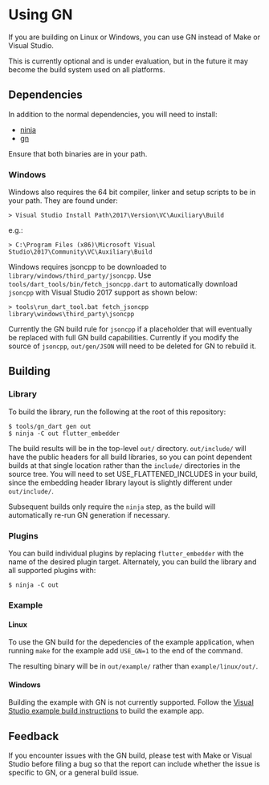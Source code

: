 # Using GN

If you are building on Linux or Windows, you can use GN instead of Make or
Visual Studio.

This is currently optional and is under evaluation, but in the future it may
become the build system used on all platforms.

## Dependencies

In addition to the normal dependencies, you will need to install:
* [ninja](https://github.com/ninja-build/ninja/wiki/Pre-built-Ninja-packages)
* [gn](https://gn.googlesource.com/gn/)

Ensure that both binaries are in your path.

### Windows

Windows also requires the 64 bit compiler, linker and setup scripts to be in
your path. They are found under:

```
> Visual Studio Install Path\2017\Version\VC\Auxiliary\Build
```

e.g.:

```
> C:\Program Files (x86)\Microsoft Visual Studio\2017\Community\VC\Auxiliary\Build
```

Windows requires jsoncpp to be downloaded to
`library/windows/third_party/jsoncpp`. Use
`tools/dart_tools/bin/fetch_jsoncpp.dart` to automatically download `jsoncpp`
with Visual Studio 2017 support as shown below:

```
> tools\run_dart_tool.bat fetch_jsoncpp library\windows\third_party\jsoncpp
```

Currently the GN build rule for `jsoncpp` if a placeholder that will eventually
be replaced with full GN build capabilities. Currently if you modify the source
of `jsoncpp`, `out/gen/JSON` will need to be deleted for GN to rebuild it.

## Building

### Library

To build the library, run the following at the root of this repository:

```
$ tools/gn_dart gen out
$ ninja -C out flutter_embedder
```

The build results will be in the top-level `out/` directory. `out/include/` will
have the public headers for all build libraries, so you can point dependent
builds at that single location rather than the `include/` directories in the
source tree. You will need to set USE\_FLATTENED\_INCLUDES in your build, since
the embedding header library layout is slightly different under `out/include/`.

Subsequent builds only require the `ninja` step, as the build will automatically
re-run GN generation if necessary.

### Plugins

You can build individual plugins by replacing `flutter_embedder` with the name
of the desired plugin target. Alternately, you can build the library and all
supported plugins with:

```
$ ninja -C out
```

### Example

#### Linux

To use the GN build for the depedencies of the example application, when
running `make` for the example add `USE_GN=1` to the end of the command.

The resulting binary will be in `out/example/` rather than `example/linux/out/`.

#### Windows

Building the example with GN is not currently supported. Follow the [Visual
Studio example build instructions](../example/README.md) to build the example
app.

## Feedback

If you encounter issues with the GN build, please test with Make or Visual
Studio before filing a bug so that the report can include whether the issue is
specific to GN, or a general build issue.
